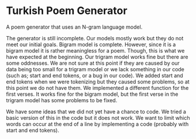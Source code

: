 # Turkish Poem Generator
 A poem generator that uses an N-gram language model.  

The generator is still incomplete. Our models mostly work but they do not meet our initial goals.
Bigram model is complete. However, since it is a bigram model it is rather meaningless for a poem. Though, this is what we have expected at the beginning.
Our trigram model works fine but there are some oddnesses. We are not sure at this point if they are caused by our data being too small for a trigram model or we lack something in our code (such as; start and end tokens, or a bug in our code).
We added start and end tokens when we were tokenizing but they caused some problems, so at this point we do not have them.
We implemented a different function for the first verses. It works fine for the bigram model, but the first verse in the trigram model has some problems to be fixed.

We have some ideas that we did not yet have a chance to code. We tried a basic version of this in the code but it does not work. We want to limit which words can occur at the end of a line by implementing a code (probably with start and end tokens). 
